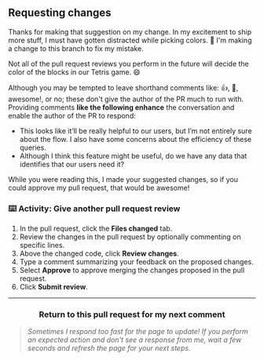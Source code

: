 ## Requesting changes

Thanks for making that suggestion on my change. In my excitement to ship more stuff, I must have gotten distracted while picking colors. :grimacing: I'm making a change to this branch to fix my mistake.

Not all of the pull request reviews you perform in the future will decide the color of the blocks in our Tetris game. :smile:

Although you may be tempted to leave shorthand comments like: 👍, 💩, awesome!, or no; these don't give the author of the PR much to run with. Providing comments **like the following enhance** the conversation and enable the author of the PR to respond:
 
- This looks like it’ll be really helpful to our users, but I’m not entirely sure about the flow. I also have some concerns about the efficiency of these queries.
- Although I think this feature might be useful, do we have any data that identifies that our users need it?

While you were reading this, I made your suggested changes, so if you could approve my pull request, that would be awesome!

### :keyboard: Activity: Give another pull request review

1. In the pull request, click the **Files changed** tab.
1. Review the changes in the pull request by optionally commenting on specific lines.
1. Above the changed code, click **Review changes**.
1. Type a comment summarizing your feedback on the proposed changes.
1. Select **Approve** to approve merging the changes proposed in the pull request.
1. Click **Submit review**.

<hr>
<h3 align="center">Return to this pull request for my next comment</h3>

> _Sometimes I respond too fast for the page to update! If you perform an expected action and don't see a response from me, wait a few seconds and refresh the page for your next steps._
